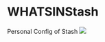 # WHATSINStash
Personal Config of Stash
![](https://raw.githubusercontent.com/shindgewongxj/WHATSINStash/main/%24tash.png)
